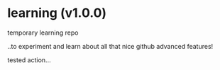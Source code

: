 # learning (v1.0.0)
temporary learning repo

..to experiment and learn about all that nice github advanced features!

tested action...
